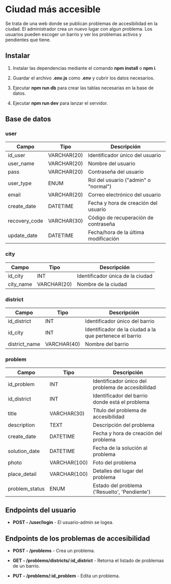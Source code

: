 # Ciudad más accesible

Se trata de una web donde se publican problemas de accesibilidad en la ciudad.
El administrador crea un nuevo lugar con algun problema. Los usuarios pueden escoger un barrio y ver los problemas activos y pendientes que tiene. 

## Instalar

1. Instalar las dependencias mediante el comando __npm install__ o __npm i__.


2. Guardar el archivo __.env.js__ como __.env__ y cubrir los datos necesarios.


3. Ejecutar __npm run db__ para crear las tablas necesarias en la base de datos.


4. Ejecutar __npm run dev__ para lanzar el servidor.

## Base de datos

### user

|   Campo              |   Tipo       |  Descripción                          |
|----------------------|--------------|---------------------------------------|
| id_user                 | VARCHAR(20)  | Identificador único del usuario       |
| user_name              | VARCHAR(20)  | Nombre del usuario                    |
| pass           | VARCHAR(20)  | Contraseña del usuario                |
| user_type         | ENUM         | Rol del usuario ("admin" o "normal")  |
| email  | VARCHAR(20)  | Correo electrónico del usuario        |
| create_date       | DATETIME     | Fecha y hora de creación del usuario  |
| recovery_code     | VARCHAR(30)  | Código de recuperación de contraseña  |
| update_date   | DATETIME     | Fecha/hora de la última modificación  |

### city

|   Campo              |   Tipo       |  Descripción                          |
|----------------------|--------------|---------------------------------------|
|  id_city             | INT          | Identificador única de la ciudad      |
| city_name| VARCHAR(20) | Nombre de la ciudad |


### district

|   Campo              |   Tipo       |  Descripción                          |
|----------------------|--------------|---------------------------------------|
| id_district | INT | Identificador único del barrio |
| id_city | INT | Identificador de la ciudad a la que pertenece el barrio |
| district_name | VARCHAR(40) | Nombre del barrio |

### problem

|   Campo              |   Tipo       |  Descripción                          |
|----------------------|--------------|---------------------------------------|
| id_problem | INT | Identificador único del problema de accesibilidad|
| id_district | INT | Identificador del barrio donde está el problema |
| title | VARCHAR(30) | Título del problema de accesibilidad |
| description | TEXT | Descripción del problema |
| create_date | DATETIME | Fecha y hora de creación del problema |
| solution_date | DATETIME | Fecha de la solución al problema |
| photo | VARCHAR(100) | Foto del problema |
| place_detail | VARCHAR(100) | Detalles del lugar del problema |
| problem_status |  ENUM  | Estado del problema ('Resuelto', 'Pendiente') |


## Endpoints del usuario

* __POST - /user/login__ - El usuario-admin se logea.

## Endpoints de los problemas de accesibilidad

* __POST - /problems__ - Crea un problema.


* __GET - /problems/districts/:id_district__ - Retorna el listado de problemas de un barrio.


* __PUT - /problems/:id_problem__ - Edita un problema.





